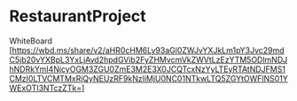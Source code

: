 # RestaurantProject
WhiteBoard
[https://wbd.ms/share/v2/aHR0cHM6Ly93aGl0ZWJvYXJkLm1pY3Jvc29mdC5jb20vYXBpL3YxLjAvd2hpdGVib2FyZHMvcmVkZWVtLzEzYTM5ODlmNDJhNDRkYmI4NjcyOGM3ZGU0ZmE3M2E3X0JCQTcxNzYyLTEyRTAtNDJFMS1CMzI0LTVCMTMxRjQyNEUzRF9kNzliMjU0NC01NTkwLTQ5ZGYtOWFlNS01YWExOTI3NTczZTk=]
